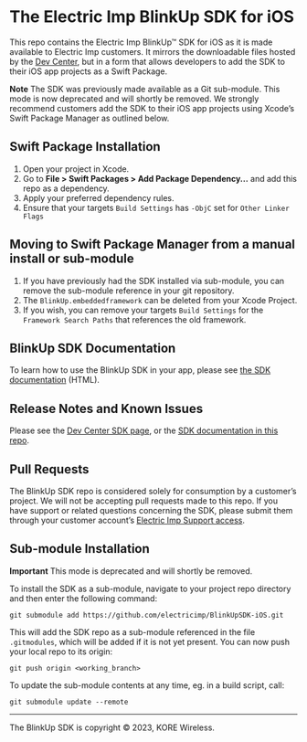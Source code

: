 # The Electric Imp BlinkUp SDK for iOS #

This repo contains the Electric Imp BlinkUp™ SDK for iOS as it is made available to Electric Imp customers. It mirrors the downloadable files hosted by the [Dev Center](https://developer.electricimp.com/manufacturing/sdkdocs), but in a form that allows developers to add the SDK to their iOS app projects as a Swift Package.

**Note** The SDK was previously made available as a Git sub-module. This mode is now deprecated and will shortly be removed. We strongly recommend customers add the SDK to their iOS app projects using Xcode’s Swift Package Manager as outlined below.

## Swift Package Installation ##

1. Open your project in Xcode.
1. Go to **File > Swift Packages > Add Package Dependency...** and add this repo as a dependency.
1. Apply your preferred dependency rules.
1. Ensure that your targets `Build Settings` has `-ObjC` set for `Other Linker Flags`

## Moving to Swift Package Manager from a manual install or sub-module ##

1. If you have previously had the SDK installed via sub-module, you can remove the sub-module reference in your git repository.
1. The `BlinkUp.embeddedframework` can be deleted from your Xcode Project.
1. If you wish, you can remove your targets `Build Settings` for the `Framework Search Paths` that references the old framework.

## BlinkUp SDK Documentation ##

To learn how to use the BlinkUp SDK in your app, please see [the SDK documentation](./docs/html/index.html) (HTML).

## Release Notes and Known Issues ##

Please see the [Dev Center SDK page](https://developer.electricimp.com/manufacturing/sdkdocs), or the [SDK documentation in this repo](./docs/html/index.html).

## Pull Requests ##

The BlinkUp SDK repo is considered solely for consumption by a customer’s project. We will not be accepting pull requests made to this repo. If you have support or related questions concerning the SDK, please submit them through your customer account’s [Electric Imp Support access](https://support.electricimp.com/).

## Sub-module Installation ##

**Important** This mode is deprecated and will shortly be removed.

To install the SDK as a sub-module, navigate to your project repo directory and then enter the following command:

```
git submodule add https://github.com/electricimp/BlinkUpSDK-iOS.git
```

This will add the SDK repo as a sub-module referenced in the file `.gitmodules`, which will be added if it is not yet present. You can now push your local repo to its origin:

```
git push origin <working_branch>
```

To update the sub-module contents at any time, eg. in a build script, call:

```
git submodule update --remote
```

---

The BlinkUp SDK is copyright &copy; 2023, KORE Wireless.
